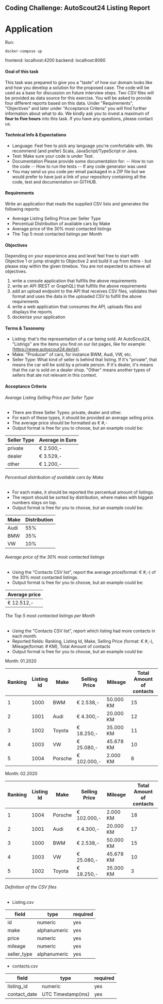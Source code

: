 ## Coding Challenge: AutoScout24 Listing Report

# Application
Run:
```shell
docker-compose up
```
frontend: localhost:4200
backend: localhost:8080


#### Goal of this task

This task was prepared to give you a "taste" of how our domain looks like and how you develop a solution for the proposed case. The code will be used as a base for discussion on future interview steps. Two CSV files will be provided as data source for this exercise. You will be asked to provide four different reports based on this data. Under "Requirements", "Objectives" and later under "Acceptance Criteria" you will find further information about what to do. We kindly ask you to invest a maximum of **four to five hours** into this task. If you have any questions, please contact us.

#### Technical Info & Expectations

- Language: Feel free to pick any language you're comfortable with. We recommend (and prefer) Scala, JavaScript/TypeScript or Java.
- Test: Make sure your code is under Test.
- Documentation Please provide some documentation for:
  -- How to run the code
  -- How to run the tests
  -- If any code generator was used
- You may send us you code per email packaged in a ZIP file but we would prefer to have just a link of your repository containing all the code, test and documentation on GITHUB.

#### Requirements

Write an application that reads the supplied CSV lists and generates the following reports:

- Average Listing Selling Price per Seller Type
- Percentual Distribution of available cars by Make
- Average price of the 30% most contacted listings
- The Top 5 most contacted listings per Month

#### Objectives

Depending on your experience area and level feel free to start with Objective 1 or jump straight to Objective 2 and build it up from there - but please stay within the given timebox. You are not expected to achieve all objectives.

1. write a console application that fulfills the above requirements
2. write an API (REST or GraphQL) that fulfills the above requirements
3. add an upload endpoint to the API that receives CSV files, validates their format and uses the data in the uploaded CSV to fulfill the above requirements
4. write a web application that consumes the API, uploads files and displays the reports
5. dockerize your application

#### Terms & Taxonomy

- Listing: that's the representation of a car being sold. At AutoScout24, "Listings" are the items you find on our list pages, like for example: [https://www.autoscout24.de/lst].
- Make: "Producer" of cars, for instance BWM, Audi, VW, etc.
- Seller Type: What kind of seller is behind that listing. If it's "private", that means the car will be sold by a private person. If it's dealer, it's means that the car is sold on a dealer shop. "Other" means another types of sellers that ate not relevant in this context.

#### Acceptance Criteria

###### Average Listing Selling Price per Seller Type

- There are three Seller Types: private, dealer and other.
- For each of these types, it should be provided an average selling price.
- The average price should be formatted as € #,-
- Output format is free for you to choose, but an example could be:

| Seller Type | Average in Euro |
| ----------- | --------------- |
| private     | € 2.500,-       |
| dealer      | € 3.529,-       |
| other       | € 1.200,-       |

###### Percentual distribution of available cars by Make

- For each make, it should be reported the percentual amount of listings.
- The report should be sorted by distribution, where makes with biggest numbers stays on top.
- Output format is free for you to choose, but an example could be:

| Make | Distribution |
| ---- | ------------ |
| Audi | 55%          |
| BMW  | 35%          |
| VW   | 10%          |

###### Average price of the 30% most contacted listings

- Using the "Contacts CSV list", report the average price(format: € #,-) of the 30% most contacted listings.
- Output format is free for you to choose, but an example could be:

| Average price |
| ------------- |
| € 12.512,-    |

###### The Top 5 most contacted listings per Month

- Using the "Contacts CSV list", report which listing had more contacts in each month.
- Reported fields: Ranking, Listing Id, Make, Selling Price (format: € #,-), Mileage(format: # KM), Total Amount of contacts
- Output format is free for you to choose, but an example could be:

Month: 01.2020

| Ranking | Listing Id | Make    | Selling Price | Mileage   | Total Amount of contacts |
| ------- | ---------- | ------- | ------------- | --------- | ------------------------ |
| 1       | 1000       | BWM     | € 2.538,-     | 50.000 KM | 15                       |
| 2       | 1001       | Audi    | € 4.300,-     | 20.000 KM | 12                       |
| 3       | 1002       | Toyota  | € 18.250,-    | 35.000 KM | 11                       |
| 4       | 1003       | VW      | € 25.080,-    | 45.678 KM | 10                       |
| 5       | 1004       | Porsche | € 102.000,-   | 2.000 KM  | 8                        |

Month: 02.2020

| Ranking | Listing Id | Make    | Selling Price | Mileage   | Total Amount of contacts |
| ------- | ---------- | ------- | ------------- | --------- | ------------------------ |
| 1       | 1004       | Porsche | € 102.000,-   | 2.000 KM  | 18                       |
| 2       | 1001       | Audi    | € 4.300,-     | 20.000 KM | 17                       |
| 3       | 1000       | BWM     | € 2.538,-     | 50.000 KM | 15                       |
| 4       | 1003       | VW      | € 25.080,-    | 45.678 KM | 10                       |
| 5       | 1002       | Toyota  | € 18.250,-    | 35.000 KM | 3                        |

###### Definition of the CSV files

- Listing.csv

| field       | type         | required |
| ----------- | ------------ | -------- |
| id          | numeric      | yes      |
| make        | alphanumeric | yes      |
| price       | numeric      | yes      |
| mileage     | numeric      | yes      |
| seller_type | alphanumeric | yes      |

- contacts.csv

| field        | type              | required |
| ------------ | ----------------- | -------- |
| listing_id   | numeric           | yes      |
| contact_date | UTC Timestamp(ms) | yes      |
